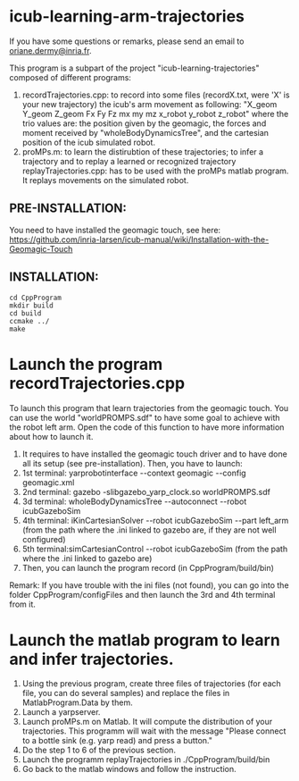 # icub-learning-arm-trajectories

If you have some questions or remarks, please send an email to oriane.dermy@inria.fr.

This program is a subpart of the project "icub-learning-trajectories" composed of different programs:
1. recordTrajectories.cpp: to record into some files (recordX.txt, were 'X' is your new trajectory) the icub's arm movement as following:
"X_geom Y_geom Z_geom Fx Fy Fz mx my mz x_robot y_robot z_robot" where the trio values are: the position given by the geomagic, the forces and moment received by "wholeBodyDynamicsTree", and the cartesian position of the icub simulated robot.
2. proMPs.m: to learn the distirubtion of these trajectories; to infer a trajectory and to replay a learned or recognized trajectory
   replayTrajectories.cpp: has to be used with the proMPs matlab program. It replays movements on the simulated robot.


## PRE-INSTALLATION:
You need to have installed the geomagic touch, see here: https://github.com/inria-larsen/icub-manual/wiki/Installation-with-the-Geomagic-Touch

## INSTALLATION:
`cd CppProgram`   
`mkdir build`   
`cd build`   
`ccmake ../`   
`make`   

# Launch the program recordTrajectories.cpp

To launch this program that learn trajectories from the geomagic touch. You can use the world "worldPROMPS.sdf" to have some goal to achieve with the robot left arm. Open the code of this function to have more information about how to launch it.

1. It requires to have installed the geomagic touch driver and  to have done all its setup (see pre-installation). Then, you have to launch:
2. 1st terminal:
yarprobotinterface --context geomagic --config geomagic.xml
3. 2nd terminal:
gazebo -slibgazebo_yarp_clock.so worldPROMPS.sdf
4. 3d terminal: 
wholeBodyDynamicsTree --autoconnect --robot icubGazeboSim
5. 4th terminal:
iKinCartesianSolver --robot icubGazeboSim --part left_arm (from the path where the .ini linked to gazebo are, if they are not well configured)
6. 5th terminal:simCartesianControl --robot icubGazeboSim (from the path where the .ini linked to gazebo are) 
7. Then, you can launch the program record (in CppProgram/build/bin)

Remark: If you have trouble with the ini files (not found), you can go into the folder CppProgram/configFiles and then launch the 3rd and 4th terminal from it. 

# Launch the matlab program to learn and infer trajectories.

1. Using the previous program, create three files of trajectories (for each file, you can do several samples) and replace the files in MatlabProgram.Data by them.   
2. Launch a yarpserver.   
3. Launch proMPs.m on Matlab. It will compute the distribution of your trajectories. This programm will wait with the message "Please connect to a bottle sink (e.g. yarp read) and press a button."
4. Do the step 1 to 6 of the previous section.
7. Launch the programm replayTrajectories in ./CppProgram/build/bin
8. Go back to the matlab windows and follow the instruction.

